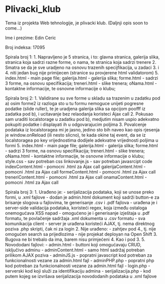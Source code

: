 # Plivacki_klub

Tema iz projekta Web tehnologije, je plivacki klub. (Daljnji opis soon to come...)

Ime i prezime: Edin Ceric

Broj indeksa: 17095

Spirala broj 1:
	1. Napravljeno je 5 stranica, i to: glavna stranica, galerija slika, stranica koja sadrzi
	razne forme, o nama, te stranica koja sadrzi trenere
	2. Smatra se da je sve uradjeno na osnovu trazenih specijfikacija, u zadaci 
	3. i 4. niti jedan bug nije primijecen (stranice su provjerene html validatorom)
	5. 	index.html - main page file;
		galerija.html - galerija slika;
		forme.html - sadrzi 3 forme, na osnovu specifikacija;
		treneri.html - slike trenera;
		oNama.html - kontaktne informacije, te osnovne informacije o klubu;

Spirala broj 2:
	1. Validirane su sve forme u skladu sa trazenim u zadatku pod a) osim forme2
		iz razloga sto u tu formu nemoguce unijeti pogresne podatke (slide ruller),
		te je uradjena galerija slika sa opcijom poofff iz zadatka pod b), i ucitavanje
		bez relaodanja koristeci Ajax call
	2. Pokusao sam uraditi localstorage u zadatku pod b), medjutim nisam uspio adekvatno pokupiti
		podatke i displayati ih u odgovarajucim poljima
	3. Povalcenje podataka iz localstoragea mi je jasno, jedino sto bih naveo kao opis rjesenja je
		window.onReload (ili nesto slicno), te kada okine taj event, da se iz localstoragea po 
		key vrijednostima dodijele adekvatne vrijednosti poljima u formi
	5. 	index.html - main page file;
		galerija.html - galerija slika;
		forme.html - sadrzi 3 forme, na osnovu specifikacija;
		treneri.html - slike trenera;
		oNama.html - kontaktne informacije, te osnovne informacije o klubu;
		style.css - sav potreban css
		linkovanje.js - sav potreban javasrcipt code
		indexContent.html - pomocni .html za Ajax call
		galerijaContent.html - pomocni .html za Ajax call
		formeContent.html - pomocni .html za Ajax call
		treneriContent.html - pomocni .html za Ajax call
		onamaContent.html - pomocni .html za Ajax call
		
Spirala broj 3:
	1. Urađeno je:
		- serijalizacija podataka, koji se unose preko formi, u .xml fajlove
		- dodan je admin.html dokument koji sadrži button-e za brisanje slogova u fajlovima, te generisanje .csv i .pdf fajlova
		- urađena je i server-side validacija podataka, koristeći regex, koja između ostaloga onemogućava XSS napad
		- omogućeno je i generisanje izještaja u .pdf formatu, te povlačenje sadržaja .xml dokumenta u .csv formatu
		- sva komunikacija client - server je urađena koristeći AJAX, tj. nema direktnog poziva .php skripti, čak ni za login
	2. Nije urađeno:
		- zahtjev pod 4., tj. nije omogućen search sa prijedlozima
		- nije projekat deployan na Open Shift
	3. Bugova ne bi trebalo da ima, barem nisu primjećeni
	4. Kao i pod 3. 
	5. Novododani fajlovi:
		- admin.html - buttoni koji omogućavaju CRUD, isključivo adminu
		- adminContent.html - samo html sadržaj potreban prilikom AJAX poziva 
		- adminJS.js - popratni javascript kod potreban za funkcionalnosti vezane za admin.html fajl
		- adminPHP.php - popratni php kod potreban za funkcionalnosti vezane za admin.html fajl
		- login.php - serverski kod koji služi za identifikaciju admina
		- serijalizacija.php - kod putem kojeg se izvršava serijalizacija novododanih podataka u .xml fajlove
